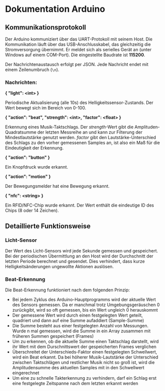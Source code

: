 # Dokumentation Arduino

## Kommunikationsprotokoll

Der Arduino kommuniziert über das UART-Protokoll mit seinem Host. Die Kommunikation läuft über das USB-Anschlusskabel, das gleichzeitig die Stromversorgung übernimmt. Er meldet sich als serielles Gerät an (unter Windows auf einem COM-Port). Die eingestellte Baudrate ist **115200**.

Der Nachrichtenaustausch erfolgt per JSON. Jede Nachricht endet mit einem Zeilenumbruch (`\n`).

### Nachrichten:

**{ "light": \<int\> }**

Periodische Aktualisierung (alle 10s) des Helligkeitssensor-Zustands. Der Wert bewegt sich im Bereich von 0-100.


**{ "action": "beat", "strength": \<int\>, "factor": \<float\> }**

Erkennung eines Musik-Taktschlags. Der *strength*-Wert gibt die Amplituden-Quadratsumme der letzten Messreihe an und kann zur Filterung der Mindestlautstärke genutzt werden. *factor* gibt den Lautstärke-Unterschied des Schlags zu den vorher gemessenen Samples an, ist also ein Maß für die Eindeutigkeit der Erkennung.

**{ "action": "button" }**

Ein Knopfdruck wurde erkannt.

**{ "action": "motion" }**

Der Bewegungsmelder hat eine Bewegung erkannt.

**{ "nfc": \<string\> }**

Ein RFID/NFC-Chip wurde erkannt. Der Wert enthält die eindeutige ID des Chips (8 oder 14 Zeichen).

## Detaillierte Funktionsweise

### Licht-Sensor

Der Wert des Licht-Sensors wird jede Sekunde gemessen und gespeichert. Bei der periodischen Übermittlung an den Host wird der Durchschnitt der letzten Periode berechnet und gesendet. Dies verhindert, dass kurze Helligkeitsänderungen ungewollte Aktionen auslösen.

### Beat-Erkennung

Die Beat-Erkennung funktioniert nach dem folgenden Prinzip:

-   Bei jedem Zyklus des Arduino-Hauptprogramms wird der aktuelle Wert des Sensors gemessen. Da er manchmal trotz Umgebungsgeräuschen 0 zurückgibt, wird so oft gemessen, bis ein Wert ungleich 0 herauskommt
-   Der gemessene Wert wird durch einen festgelegten Wert geteilt, quadriert und dann auf eine Summe aufaddiert (Sample-Summe)
-   Die Summe besteht aus einer festgelegten Anzahl von Messungen. Wurde n mal gemessen, wird die Summe in ein Array zusammen mit früheren Summen gespeichert (Frames)
-   Um zu erkennen, ob die aktuelle Summe einen Taktschlag darstellt, wird ihr Wert mit dem Durschnittswert der gespeicherten Frames verglichen
-   Überschreitet der Unterschieds-Faktor einen festgelegten Schwellwert, wird ein Beat erkannt. Da bei höherer Musik-Lautstärke der Unterschied zwischen Taktschlägen und restlicher Musik nicht so groß ist, wird die Amplitudensumme des aktuellen Samples mit in den Schwellwert eingerechnet
-   Um eine zu schnelle Takterkennung zu verhindern, darf ein Schlag erst eine festgelegte Zeitspanne nach dem letzten erkannt werden
